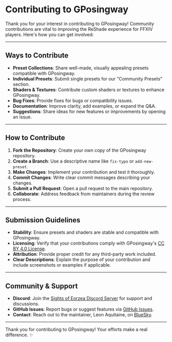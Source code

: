 # Contributing to GPosingway

Thank you for your interest in contributing to GPosingway! Community contributions are vital to improving the ReShade experience for FFXIV players. Here's how you can get involved:

---

## Ways to Contribute

- **Preset Collections**: Share well-made, visually appealing presets compatible with GPosingway.
- **Individual Presets**: Submit single presets for our "Community Presets" section.
- **Shaders & Textures**: Contribute custom shaders or textures to enhance GPosingway.
- **Bug Fixes**: Provide fixes for bugs or compatibility issues.
- **Documentation**: Improve clarity, add examples, or expand the Q&A.
- **Suggestions**: Share ideas for new features or improvements by opening an issue.

---

## How to Contribute

1. **Fork the Repository**: Create your own copy of the GPosingway repository.
2. **Create a Branch**: Use a descriptive name like `fix-typo` or `add-new-preset`.
3. **Make Changes**: Implement your contribution and test it thoroughly.
4. **Commit Changes**: Write clear commit messages describing your changes.
5. **Submit a Pull Request**: Open a pull request to the main repository.
6. **Collaborate**: Address feedback from maintainers during the review process.

---

## Submission Guidelines

- **Stability**: Ensure presets and shaders are stable and compatible with GPosingway.
- **Licensing**: Verify that your contributions comply with GPosingway's [CC BY 4.0 License](http://creativecommons.org/licenses/by/4.0/).
- **Attribution**: Provide proper credit for any third-party work included.
- **Clear Descriptions**: Explain the purpose of your contribution and include screenshots or examples if applicable.

---

## Community & Support

- **Discord**: Join the [Sights of Eorzea Discord Server](https://discord.com/servers/sights-of-eorzea-1124828911700811957) for support and discussions.
- **GitHub Issues**: Report bugs or suggest features via [GitHub Issues](https://github.com/GPosingway/GPosingway/issues).
- **Contact**: Reach out to the maintainer, Leon Aquitaine, on [BlueSky](https://bsky.app/profile/leon.aquitaine.social).

---

Thank you for contributing to GPosingway! Your efforts make a real difference. ✨
